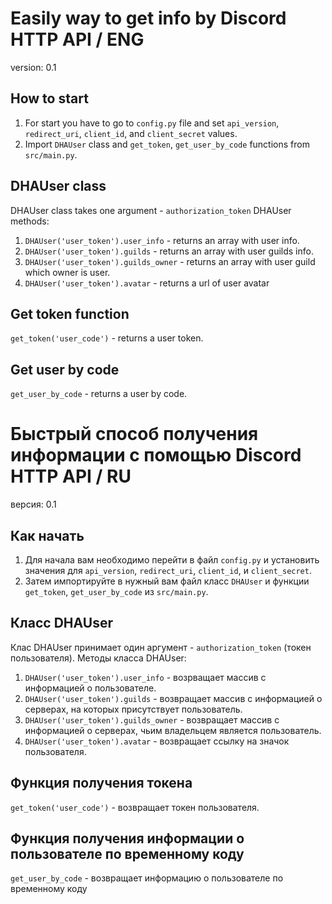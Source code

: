# Easily way to get info by Discord HTTP API / ENG
version: 0.1

## How to start
1. For start you have to go to `config.py` file and set `api_version`, `redirect_uri`, `client_id`, and `client_secret` values.
2. Import `DHAUser` class and `get_token`, `get_user_by_code` functions from `src/main.py`.

## DHAUser class
DHAUser class takes one argument - `authorization_token`
DHAUser methods:
1. `DHAUser('user_token').user_info` - returns an array with user info.
2. `DHAUser('user_token').guilds` - returns an array with user guilds info.
3. `DHAUser('user_token').guilds_owner` - returns an array with user guild which owner is user.
4. `DHAUser('user_token').avatar` - returns a url of user avatar

## Get token function
`get_token('user_code')` - returns a user token.

## Get user by code
`get_user_by_code` - returns a user by code.


# Быстрый способ получения информации с помощью Discord HTTP API / RU
версия: 0.1

## Как начать
1. Для начала вам необходимо перейти в файл `config.py` и установить значения для `api_version`, `redirect_uri`, `client_id`, и `client_secret`.
2. Затем импортируйте в нужный вам файл класс `DHAUser` и функции `get_token`, `get_user_by_code` из `src/main.py`.

## Класс DHAUser
Клас DHAUser принимает один аргумент - `authorization_token` (токен пользователя).
Методы класса DHAUser:
1. `DHAUser('user_token').user_info` - возрващает массив с информацией о пользователе.
2. `DHAUser('user_token').guilds` - возвращает массив с информацией о серверах, на которых присутствует пользователь.
3. `DHAUser('user_token').guilds_owner` - возвращает массив с информацией о серверах, чьим владельцем является пользователь.
4. `DHAUser('user_token').avatar` - возвращает ссылку на значок пользователя.

## Функция получения токена
`get_token('user_code')` - возвращает токен пользователя.

## Функция получения информации о пользователе по временному коду
`get_user_by_code` - возвращает информацию о пользователе по временному коду

